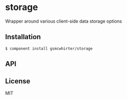 
# storage

  Wrapper around various client-side data storage options

## Installation

    $ component install gsmcwhirter/storage

## API

   

## License

  MIT
